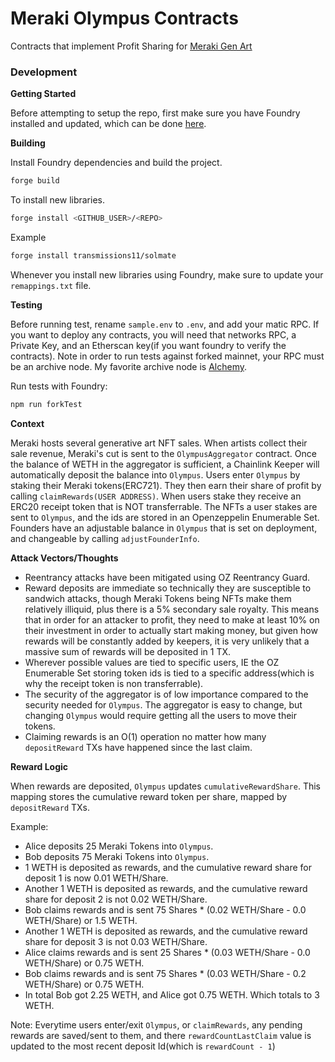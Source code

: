# Meraki Olympus Contracts

Contracts that implement Profit Sharing for [Meraki Gen Art](https://mraki.io/)

### Development

**Getting Started**

Before attempting to setup the repo, first make sure you have Foundry installed and updated, which can be done [here](https://github.com/foundry-rs/foundry#installation).

**Building**

Install Foundry dependencies and build the project.

```bash
forge build
```

To install new libraries.

```bash
forge install <GITHUB_USER>/<REPO>
```

Example

```bash
forge install transmissions11/solmate
```

Whenever you install new libraries using Foundry, make sure to update your `remappings.txt` file.

**Testing**

Before running test, rename `sample.env` to `.env`, and add your matic RPC. If you want to deploy any contracts, you will need that networks RPC, a Private Key, and an Etherscan key(if you want foundry to verify the contracts).
Note in order to run tests against forked mainnet, your RPC must be an archive node. My favorite archive node is [Alchemy](https://www.alchemy.com).

Run tests with Foundry:

```bash
npm run forkTest
```

**Context**

Meraki hosts several generative art NFT sales. When artists collect their sale revenue, Meraki's cut is sent to the `OlympusAggregator` contract. Once the balance of WETH in the aggregator is sufficient, a Chainlink Keeper will automatically deposit the balance into `Olympus`. Users enter `Olympus` by staking their Meraki tokens(ERC721). They then earn their share of profit by calling `claimRewards(USER ADDRESS)`. When users stake they receive an ERC20 receipt token that is NOT transferrable. The NFTs a user stakes are sent to `Olympus`, and the ids are stored in an Openzeppelin Enumerable Set. Founders have an adjustable balance in `Olympus` that is set on deployment, and changeable by calling `adjustFounderInfo`.

**Attack Vectors/Thoughts**

- Reentrancy attacks have been mitigated using OZ Reentrancy Guard.
- Reward deposits are immediate so technically they are susceptible to sandwich attacks, though Meraki Tokens being NFTs make them relatively illiquid, plus there is a 5% secondary sale royalty. This means that in order for an attacker to profit, they need to make at least 10% on their investment in order to actually start making money, but given how rewards will be constantly added by keepers, it is very unlikely that a massive sum of rewards will be deposited in 1 TX.
- Wherever possible values are tied to specific users, IE the OZ Enumerable Set storing token ids is tied to a specific address(which is why the receipt token is non transferrable).
- The security of the aggregator is of low importance compared to the security needed for `Olympus`. The aggregator is easy to change, but changing `Olympus` would require getting all the users to move their tokens.
- Claiming rewards is an O(1) operation no matter how many `depositReward` TXs have happened since the last claim.

**Reward Logic**

When rewards are deposited, `Olympus` updates `cumulativeRewardShare`. This mapping stores the cumulative reward token per share, mapped by `depositReward` TXs.

Example:

- Alice deposits 25 Meraki Tokens into `Olympus`.
- Bob deposits 75 Meraki Tokens into `Olympus`.
- 1 WETH is deposited as rewards, and the cumulative reward share for deposit 1 is now 0.01 WETH/Share.
- Another 1 WETH is deposited as rewards, and the cumulative reward share for deposit 2 is not 0.02 WETH/Share.
- Bob claims rewards and is sent 75 Shares \* (0.02 WETH/Share - 0.0 WETH/Share) or 1.5 WETH.
- Another 1 WETH is deposited as rewards, and the cumulative reward share for deposit 3 is not 0.03 WETH/Share.
- Alice claims rewards and is sent 25 Shares \* (0.03 WETH/Share - 0.0 WETH/Share) or 0.75 WETH.
- Bob claims rewards and is sent 75 Shares \* (0.03 WETH/Share - 0.2 WETH/Share) or 0.75 WETH.
- In total Bob got 2.25 WETH, and Alice got 0.75 WETH. Which totals to 3 WETH.

Note: Everytime users enter/exit `Olympus`, or `claimRewards`, any pending rewards are saved/sent to them, and there `rewardCountLastClaim` value is updated to the most recent deposit Id(which is `rewardCount - 1`)
